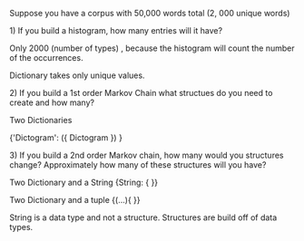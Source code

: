 Suppose you have a corpus with 50,000 words total \(2, 000 unique words\)

1\) If you build a histogram, how many entries will it have?

Only 2000 \(number of types\) , because the histogram will count the number of the occurrences.

Dictionary takes only unique values. 

2\) If you build a 1st order Markov Chain what structues do you need to create and how many?

Two Dictionaries 

{'Dictogram': \({ Dictogram }\) } 

3\) If you build a 2nd order Markov chain, how many would you structures change? Approximately how many of these structures will you have? 

Two Dictionary and a String {String: { }}

Two Dictionary and a tuple {\(...\){ }}



String is a data type and not a structure. Structures are build off of data types. 

